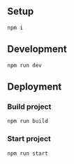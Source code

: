 ## Setup

`npm i`

## Development

`npm run dev`

## Deployment

### Build project

`npm run build`

### Start project

`npm run start`
